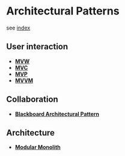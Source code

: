 # Architectural Patterns

see [index](./index.md)

## User interaction

* **[MVW](./mvw.md)**
* **[MVC](./mvc.md)**
* **[MVP](./mvp.md)**
* **[MVVM](./mvvm.md)**

## Collaboration

* **[Blackboard Architectural Pattern](./blackboard.md)**

## Architecture

* **[Modular Monolith](./modular-monolith.md)**